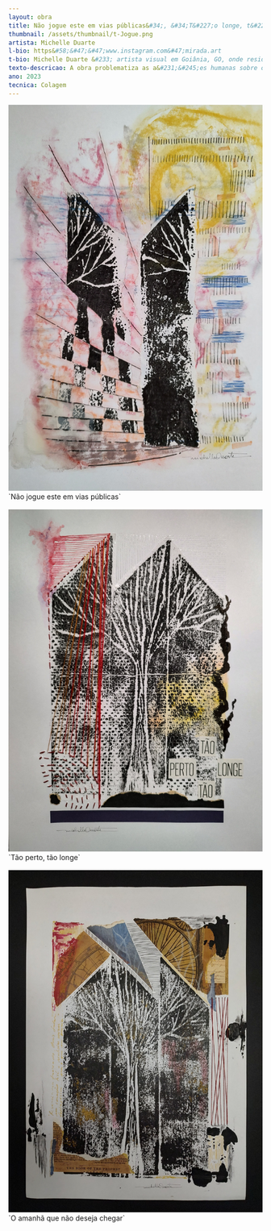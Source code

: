 ```yaml
---
layout: obra
title: Não jogue este em vias públicas&#34;, &#34;T&#227;o longe, t&#227;o perto&#34;, O amanh&#227; que n&#227;o deseja chegar
thumbnail: /assets/thumbnail/t-Jogue.png
artista: Michelle Duarte
l-bio: https&#58;&#47;&#47;www.instagram.com&#47;mirada.art
t-bio: Michelle Duarte &#233; artista visual em Goiânia, GO, onde reside e trabalha. Em sua obra utiliza a liberdade de t&#233;cnicas e suportes diversos para discutir temáticas sens&#237;veis, questionando poeticamente os limites entre dualidades. Morte e vida, presente e futuro, usual e absurdo, e outras fronteiras, s&#227;o marcados, em seu fazer art&#237;stico, por uma subjetividade que, frequentemente, apoia&#45;se no universo surreal e imaginário para ganhar representa&#231;&#227;o. Formas orgânicas e abstratas convivem num exerc&#237;cio cont&#237;nuo de aproxima&#231;&#227;o entre aparentes opostos na perspectiva de valores e hábitos comuns a qualquer viv&#234;ncia humana.
texto-descricao: A obra problematiza as a&#231;&#245;es humanas sobre o cerrado que, n&#227;o apenas descartam seus rejeitos no bioma, mas o tornam o próprio rejeito, para o qual se nega o olhar de cuidado e preserva&#231;&#227;o. Para a colagem, utiliza&#45;se uma xilogravura com a imagem de uma árvore do cerrado. A imagem &#233; rasgada ao meio, separada em partes opostas e uma delas &#233; parcialmente recortada em tiras para, atrav&#233;s da t&#233;cnica de rollage, entrela&#231;arem&#45;se ao papel, riscado e cortado em perspectiva. A imagem obtida nesse processo remete aos pr&#233;dios de uma cidade, numa alus&#227;o à depend&#234;ncia estrutural que temos do bioma. Ao mesmo tempo, em palavras pequenas recortadas de um panfleto que &#233; normalmente distribu&#237;do nas ruas, l&#234;&#45;se a frase “n&#227;o jogue este em vias públicas”. Questiona&#45;se, assim, o tratamento que nossa sociedade tem dado ao cerrado, como um bem descartável, capaz de sempre “reciclar&#45;se”. Mas at&#233; quando? &#124; A obra deseja provocar reflex&#227;o acerca do nosso olhar para o cerrado e sua destrui&#231;&#227;o gradual. A xilogravura de uma árvore t&#237;pica do cerrado foi impressa em guardanapo de papel, denotando a fragilidade desse bioma nas m&#227;os do nosso descaso. Um descaso que &#233; proporcional ao  distanciamento que insistimos manter em rela&#231;&#227;o a temas que demandam drásticas mudan&#231;as em nosso comportamento social. Por&#233;m, n&#227;o est&#227;o nada distantes de nós as consequ&#234;ncias do desmatamento, da polui&#231;&#227;o, do genoc&#237;dio de povos originários, representados pelas cores quentes ao fundo e as linhas do bordado. As palavras coladas constroem a po&#233;tica de um c&#237;rculo vicioso, que denuncia o paradoxo de um distanciamento fict&#237;cio. Afinal, a destrui&#231;&#227;o do cerrado está altamente intrincada e relacionada ao nosso cotidiano. &#124; A obra discute o impacto da a&#231;&#227;o humana sobre o cerrado numa perspectiva de disputa entre dois polos&#58; de um lado o futuro nefasto imposto pela devasta&#231;&#227;o, do outro, a resist&#234;ncia do bioma. Por meio de t&#233;cnicas mistas, “O amanh&#227; que n&#227;o deseja chegar” busca representar a luta do cerrado contra um tempo impiedosamente imposto pela degrada&#231;&#227;o humana, onde a biodiversidade tenta se refazer, mas segue altamente amea&#231;ada. O amanh&#227; que se desenha nesse horizonte já se sabe perverso, e n&#227;o deseja chegar, como uma profecia de destrui&#231;&#227;o que n&#227;o deseja cumprir&#45;se, como a própria morte que se recusa a esse papel diante da vida exuberante. Afinal, aqui n&#227;o &#233; a morte que mata, mas &#233; a m&#227;o humana, suja de terra seca, carv&#227;o e sangue. 
ano: 2023
tecnica: Colagem
---
```


  
  <img src="/assets/obras/Jogue/1.jpeg" alt="Cicatrizes" class="img-fluid d-block">
  `Não jogue este em vias públicas`<br>  <br>
  <img src="/assets/obras/Jogue/2.jpeg" alt="Cicatrizes" class="img-fluid d-block">
  `Tão perto, tão longe`<br><br>
  <img src="/assets/obras/Jogue/3.jpeg" alt="Cicatrizes" class="img-fluid d-block">
  `O amanhã que não deseja chegar`<br><br>

  
